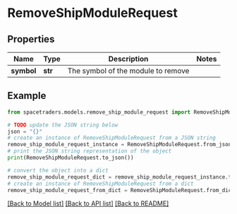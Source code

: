 # RemoveShipModuleRequest


## Properties

Name | Type | Description | Notes
------------ | ------------- | ------------- | -------------
**symbol** | **str** | The symbol of the module to remove | 

## Example

```python
from spacetraders.models.remove_ship_module_request import RemoveShipModuleRequest

# TODO update the JSON string below
json = "{}"
# create an instance of RemoveShipModuleRequest from a JSON string
remove_ship_module_request_instance = RemoveShipModuleRequest.from_json(json)
# print the JSON string representation of the object
print(RemoveShipModuleRequest.to_json())

# convert the object into a dict
remove_ship_module_request_dict = remove_ship_module_request_instance.to_dict()
# create an instance of RemoveShipModuleRequest from a dict
remove_ship_module_request_from_dict = RemoveShipModuleRequest.from_dict(remove_ship_module_request_dict)
```
[[Back to Model list]](../README.md#documentation-for-models) [[Back to API list]](../README.md#documentation-for-api-endpoints) [[Back to README]](../README.md)


